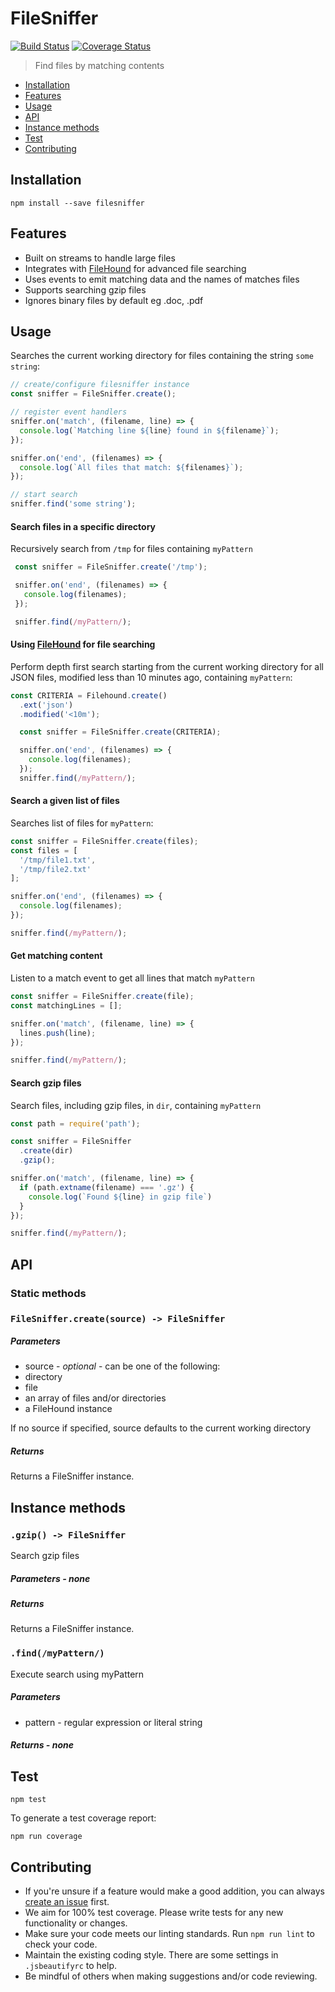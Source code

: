 # FileSniffer

[![Build Status](https://travis-ci.org/nspragg/filesniffer.svg)](https://travis-ci.org/nspragg/filesniffer) [![Coverage Status](https://coveralls.io/repos/github/nspragg/filesniffer/badge.svg?branch=master)](https://coveralls.io/github/nspragg/filesniffer?branch=master)

> Find files by matching contents

* [Installation](#installation)
* [Features](#features)
* [Usage](#usage)
* [API](#api)
* [Instance methods](#instance-methods)
* [Test](#test)
* [Contributing](#contributing)

## Installation

```
npm install --save filesniffer
```

## Features

* Built on streams to handle large files
* Integrates with [FileHound](https://github.com/nspragg/filehound) for advanced file searching
* Uses events to emit matching data and the names of matches files
* Supports searching gzip files
* Ignores binary files by default eg .doc, .pdf 

## Usage

Searches the current working directory for files containing the string `some string`:

```js
// create/configure filesniffer instance
const sniffer = FileSniffer.create();

// register event handlers
sniffer.on('match', (filename, line) => {
  console.log(`Matching line ${line} found in ${filename}`);
});

sniffer.on('end', (filenames) => {
  console.log(`All files that match: ${filenames}`);
});

// start search
sniffer.find('some string');
```

#### Search files in a specific directory

Recursively search from `/tmp` for files containing `myPattern`

```js
 const sniffer = FileSniffer.create('/tmp');

 sniffer.on('end', (filenames) => {
   console.log(filenames);
 });

 sniffer.find(/myPattern/);
```

#### Using [FileHound](https://github.com/nspragg/filehound) for file searching

Perform depth first search starting from the current working directory for all JSON files, modified
less than 10 minutes ago, containing `myPattern`:

```js
const CRITERIA = Filehound.create()
  .ext('json')
  .modified('<10m');

  const sniffer = FileSniffer.create(CRITERIA);

  sniffer.on('end', (filenames) => {
    console.log(filenames);
  });
  sniffer.find(/myPattern/);
```

#### Search a given list of files

Searches list of files for `myPattern`:

```js
const sniffer = FileSniffer.create(files);
const files = [
  '/tmp/file1.txt',
  '/tmp/file2.txt'
];

sniffer.on('end', (filenames) => {
  console.log(filenames);
});

sniffer.find(/myPattern/);
```

#### Get matching content

Listen to a match event to get all lines that match `myPattern`

```js
const sniffer = FileSniffer.create(file);
const matchingLines = [];

sniffer.on('match', (filename, line) => {
  lines.push(line);
});

sniffer.find(/myPattern/);
```

#### Search gzip files

Search files, including gzip files, in `dir`, containing `myPattern`

```js
const path = require('path');

const sniffer = FileSniffer
  .create(dir)
  .gzip();

sniffer.on('match', (filename, line) => {
  if (path.extname(filename) === '.gz') {
    console.log(`Found ${line} in gzip file`)
  }
});

sniffer.find(/myPattern/);
```

## API

### Static methods

### `FileSniffer.create(source) -> FileSniffer`

##### Parameters
* source - _optional_ - can be one of the following:
 * directory
 * file
 * an array of files and/or directories
 * a FileHound instance

 If no source if specified, source defaults to the current working directory

##### Returns
Returns a FileSniffer instance.

## Instance methods

### `.gzip() -> FileSniffer`

Search gzip files

##### Parameters - none

##### Returns
Returns a FileSniffer instance.

### `.find(/myPattern/)`

Execute search using myPattern

##### Parameters
* pattern - regular expression or literal string

##### Returns - none

## Test

```
npm test
```

To generate a test coverage report:

```
npm run coverage
```
## Contributing

* If you're unsure if a feature would make a good addition, you can always [create an issue](https://github.com/nspragg/filesniffer/issues/new) first.
* We aim for 100% test coverage. Please write tests for any new functionality or changes.
* Make sure your code meets our linting standards. Run `npm run lint` to check your code.
* Maintain the existing coding style. There are some settings in `.jsbeautifyrc` to help.
* Be mindful of others when making suggestions and/or code reviewing.
